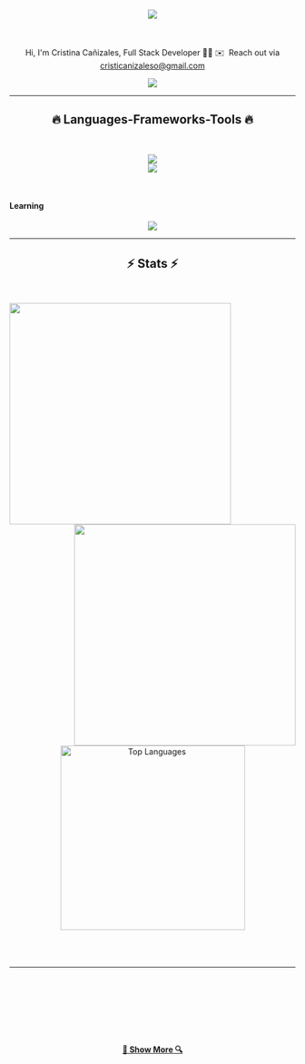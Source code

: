 
<h1 align="center">
  <a href="https://github.com/CristinaCanizales?tab=repositories">
    <img src="https://readme-typing-svg.herokuapp.com/?lines=Hi+There!+👋;+I'm+Cristina+Cañizales!;&center=true&size=30">
  </a>
</h1>

<br>
<p align="center">
  Hi, I'm Cristina Cañizales, Full Stack Developer 👨‍💻
  ✉️  Reach out via <a href="mailto:cristicanizaleso@gmail.com"> cristicanizaleso@gmail.com </a>
  <br>
</p>

<div align="center"> 
  <a href="https://www.linkedin.com/in/cristinacanizales/" target="_blank"><img src="https://img.shields.io/badge/-LinkedIn-%230077B5?style=for-the-badge&logo=linkedin&logoColor=white" target="_blank"></a> 
 
</div>

<hr>
<h2 align="center">🔥 Languages-Frameworks-Tools 🔥</h2>
<br>
<p align="center">
  <a href="https://skillicons.dev">
    <img src="https://skillicons.dev/icons?i=git,react,nodejs,github,githubactions,python,javascript,css,html,styledcomponents,java,c,jest,androidstudio" /><br>
    <img src="https://skillicons.dev/icons?i=mysql,postgres,express,vscode,figma" />

  </a>
</p>
<br>
<h4>Learning</h4>
<p align="center">
  <a href="https://skillicons.dev">
    <img src="https://skillicons.dev/icons?i=googlecloud,datastudio,railway" />
  </a>
</p>
<hr>


<h2 align="center">⚡ Stats ⚡</h2>
<br>
<p align=center>
  <div align=center>
    <a href="https://github.com/denvercoder1/github-readme-streak-stats" title="Go to Source">
      <img align="left" width=390 src="https://github-readme-streak-stats.herokuapp.com/?user=CristinaCanizales&theme=react&border=61dafb&hide_border=true" alt="" />
    </a>
    <a href="https://github.com/anuraghazra/github-readme-stats" title="Go to Source">
      <img align="right" width=390 src="https://github-readme-stats.vercel.app/api?username=CristinaCanizales&show_icons=true&theme=react&border_color=61dafb&hide_border=true" />
    </a>
  </div>
  <br><br><br><br><br><br><br><br><br>
  <div align=center>
    <a href="https://github.com/CristinaCanizales">
      <img width=325 align="center" src="https://github-readme-stats.vercel.app/api/top-langs/?username=CristinaCanizales&langs_count=10&title_color=0891b2&text_color=ffffff&icon_color=0891b2&bg_color=1c1917&hide_border=true&locale=en&custom_title=Top%20%Languages" alt="Top Languages" />
    </a>
  </div>
  <br>
  <br>
  <br>
</p>

<hr>

<!-- <h2 align="center">My contribution graph 😋</h2>

![snake gif](https://github.com/CristinaCanizales/CristinaCanizales/blob/output/github-contribution-grid-snake.svg) -->

<br><br><br><br><br><br>

<h4 align="center">
  <a href="https://github.com/CristinaCanizales?tab=repositories" title="Show Repositories">🔎 Show More 🔍</a>
</h4>
